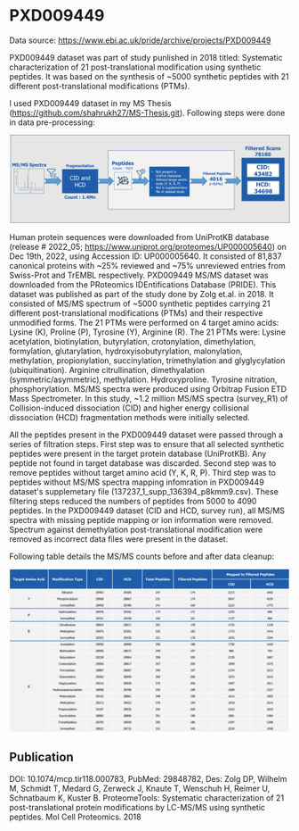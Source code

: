 # PXD009449

Data source: https://www.ebi.ac.uk/pride/archive/projects/PXD009449 

PXD009449 dataset was part of study punlished in 2018 titled: Systematic characterization of 21 post-translational modification using synthetic peptides. It was based on the synthesis of ~5000 synthetic peptides with 21 different post-translational modifications (PTMs).

I used PXD009449 dataset in my MS Thesis (https://github.com/shahrukh27/MS-Thesis.git). Following steps were done in data pre-processing: 

![alt text](https://github.com/shahrukh27/PXD009449/blob/main/data_cleanup.png)

Human protein sequences were downloaded from UniProtKB database (release # 2022_05; https://www.uniprot.org/proteomes/UP000005640) on Dec 19th, 2022, using Accession ID: UP000005640. It consisted of 81,837 canonical proteins with ~25% reviewed and ~75% unreviewed entries from Swiss-Prot and TrEMBL respectively. PXD009449 MS/MS dataset was downloaded from the PRoteomics IDEntifications Database (PRIDE). This dataset was published as part of the study done by Zolg et.al. in 2018. It consisted of MS/MS spectrum of ~5000 synthetic peptides carrying 21 different post-translational modifications (PTMs) and their respective unmodified forms. The 21 PTMs were performed on 4 target amino acids: Lysine (K), Proline (P), Tyrosine (Y), Arginine (R). The 21 PTMs were: Lysine acetylation, biotinylation, butyrylation, crotonylation, dimethylation, formylation, glutarylation, hydroxyisobutyrylation, malonylation, methylation, propionylation, succinylation, trimethylation and glyglycylation (ubiquitination). Arginine citrullination, dimethyalation (symmetric/asymmetric), methylation. Hydroxyproline. Tyrosine nitration, phosphorylation. MS/MS spectra were produced using Orbitrap Fusion ETD Mass Spectrometer. In this study, ~1.2 million MS/MS spectra (survey_R1) of Collision-induced dissociation (CID) and higher energy collisional dissociation (HCD) fragmentation methods were initially selected.

All the peptides present in the PXD009449 dataset were passed through a series of filtration steps. First step was to ensure that all selected synthetic peptides were present in the target protein database (UniProtKB). Any peptide not found in target database was discarded. Second step was to remove peptides without target amino acid (Y, K, R, P). Third step was to peptides without MS/MS spectra mapping infomration in PXD009449 dataset's supplemetary file (137237_1_supp_136394_p8kmm9.csv). These filtering steps reduced the numbers of peptides from 5000 to 4090 peptides. In the PXD009449 dataset (CID and HCD, survey run), all MS/MS spectra with missing peptide mapping or ion information were removed. Spectrum against demethylation post-translational modification were removed as incorrect data files were present in the dataset. 

Following table details the MS/MS counts before and after data cleanup:

![alt text](https://github.com/shahrukh27/PXD009449/blob/main/msms_counts.png)

## Publication

DOI: 10.1074/mcp.tir118.000783, PubMed: 29848782, Des: Zolg DP, Wilhelm M, Schmidt T, Medard G, Zerweck J, Knaute T, Wenschuh H, Reimer U, Schnatbaum K, Kuster B. ProteomeTools: Systematic characterization of 21 post-translational protein modifications by LC-MS/MS using synthetic peptides. Mol Cell Proteomics. 2018
